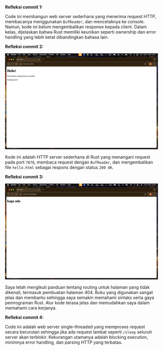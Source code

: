 **Refleksi commit 1:**

Code ini membangun web server sederhana yang menerima request HTTP, membacanya menggunakan `BufReader`, dan mencetaknya ke console. Namun, kode ini belum mengembalikan response kepada client. Dalam kelas, dijelaskan bahwa Rust memiliki keunikan seperti ownership dan error handling yang lebih ketat dibandingkan bahasa lain. 

**Refleksi commit 2:**

![Commit 2 screen capture](/assets/images/commit2.png)

Kode ini adalah HTTP server sederhana di Rust yang menangani request pada port `7878`, membaca request dengan `BufReader`, dan mengembalikan file `hello.html` sebagai respons dengan status `200 OK`.  

**Refleksi commit 3:**

![Commit 3 screen capture](/assets/images/commit3.png)

Saya telah mengikuti panduan tentang routing untuk halaman yang tidak dikenali, termasuk pembuatan halaman 404. Buku yang digunakan sangat jelas dan membantu sehingga saya semakin memahami sintaks serta gaya pemrograman Rust. Alur kode terasa jelas dan memudahkan saya dalam memahami cara kerjanya. 


**Refleksi commit 4:**

Code ini adalah web server single-threaded yang memproses request secara berurutan sehingga jika ada request lambat seperti `/sleep` seluruh server akan terblokir. Kekurangan utamanya adalah blocking execution, minimnya error handling, dan parsing HTTP yang terbatas. 
